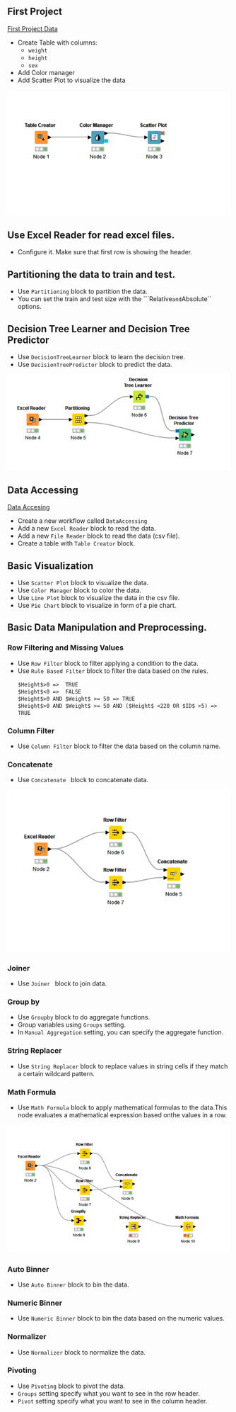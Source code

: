 ## First Project

[First Project Data ](First_project)

-   Create Table with columns:
    -   `weight`
    -   `height`
    -   `sex`
-   Add Color manager 
-   Add Scatter Plot to visualize the data

![End of First Project](images/first_project.PNG)

## Use Excel Reader for read excel files.
-    Configure it. Make sure that first row is showing the header. 
## Partitioning the data to train and test.
- Use ```Partitioning``` block to partition the data.
- You can set the train and test size with the ```Relative`` and ``Absolute`` options.

## Decision Tree Learner and Decision Tree Predictor
- Use ```DecisionTreeLearner``` block to learn the decision tree.
- Use ```DecisionTreePredictor``` block to predict the data.

![First Model](images/first_model.PNG)

## Data Accessing

[Data Accesing](DataAccessing)

- Create a new workflow called ```DataAccessing```
- Add a new  ```Excel Reader``` block to read the data.
- Add a new  ```File Reader``` block to read the data (csv file).
- Create a table with ```Table Creator``` block.

## Basic Visualization

- Use ```Scatter Plot``` block to visualize the data.
- Use ```Color Manager``` block to color the data.
- Use ```Line Plot``` block to visualize the data in the csv file.
- Use ```Pie Chart``` block to visualize in form of a pie chart.

## Basic Data Manipulation and Preprocessing.

### Row Filtering and Missing Values

-  Use ```Row Filter``` block to filter applying a condition to the data.
- Use ```Rule Based Filter``` block to filter the data based on the rules.
    ```
    $Height$>0 =>  TRUE 
    $Height$<0 =>  FALSE
    $Height$>0 AND $Weight$ >= 50 => TRUE 
    $Height$>0 AND $Weight$ >= 50 AND ($Height$ <220 OR $ID$ >5) => TRUE 
    ```
### Column Filter

- Use ```Column Filter``` block to filter the data based on the column name.

### Concatenate

- Use ```Concatenate ``` block to concatenate data.

![Concatenate](images/concatenate.PNG)

### Joiner

- Use ```Joiner ``` block to join data.

### Group by

- Use ```Groupby``` block to do aggregate functions.
- Group variables using ```Groups``` setting.
- In ```Manual Aggregation``` setting, you can specify the aggregate function.

### String Replacer

- Use ```String Replacer``` block to replace values in string cells if they match a certain wildcard pattern.

### Math Formula

- Use ```Math Formula``` block to apply mathematical formulas to the data.This node evaluates a mathematical expression based onthe values in a row.

![Math Formula](images/math_formula.PNG)

### Auto Binner

- Use ```Auto Binner``` block to bin the data.

### Numeric Binner

- Use ```Numeric Binner``` block to bin the data based on the numeric values.

### Normalizer

- Use ```Normalizer``` block to normalize the data.

### Pivoting

- Use ```Pivoting``` block to pivot the data.
- ```Groups``` setting specify what you want to see in the row header.
- ```Pivot``` setting specify what you want to see in the column header.